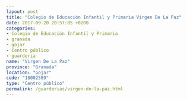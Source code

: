 ```yaml
---
layout: post
title: "Colegio de Educación Infantil y Primaria Virgen De La Paz"
date: 2017-09-20 20:57:05 +0200
categories:
- Colegio de Educación Infantil y Primaria
- granada
- gojar
- Centro público
- guarderia
name: "Virgen De La Paz"
province: "Granada"
location: "Gojar"
code: "18002589"
type: "Centro público"
permalink: /guarderias/virgen-de-la-paz.html
---
```

